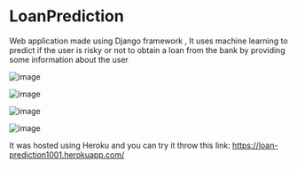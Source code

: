 ﻿# LoanPrediction
 
Web application made using Django framework , It uses machine learning to predict if the user is risky or not to obtain a loan from the bank by providing some information about the user

![image](https://user-images.githubusercontent.com/88105870/192112389-fe34951d-3256-4cbf-a24e-19d794ff6cdc.png)

![image](https://user-images.githubusercontent.com/88105870/192112432-3ca1170c-767f-4d31-91e7-d7c0c3d61f20.png)

![image](https://user-images.githubusercontent.com/88105870/192112442-c71107dc-2525-4d75-94b1-9ed0dafac3ca.png)

![image](https://user-images.githubusercontent.com/88105870/192112456-7cffe922-b938-4e77-93ac-800dc73fe0e5.png)

It was hosted using Heroku and you can try it throw this link:
https://loan-prediction1001.herokuapp.com/
